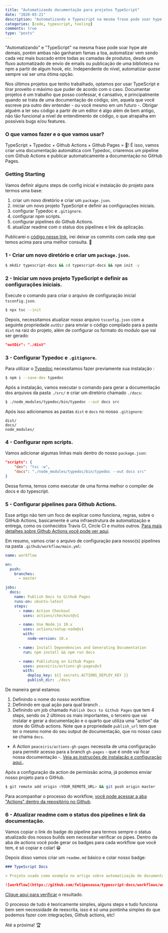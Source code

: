 ```yaml
---
title: "Automatizando documentação para projetos TypeScript"
date: "2020-03-21"
description: "Automatizando e Typescript na mesma frase pode soar hype até demais, porém ambas não ganharam famas a toa, automatizar vem sendo cada vez mais buscado entre todas as camadas de produtos, desde um fluxo automatizado de envio de emails ou publicação de uma biblioteca no npm a partir de algum hook, etc. Independente do nível, automatizar quase sempre vai ser uma ótima opção."
categories: [code, typescript, tooling]
comments: true
type: "posts"
---
```


"Automatizando" e "TypeScript" na mesma frase pode soar hype até demais, porém ambas não ganharam famas a toa, automatizar vem sendo cada vez mais buscado entre todas as camadas de produtos, desde um fluxo automatizado de envio de emails ou publicação de uma biblioteca no npm a partir de algum hook, etc. Independente do nível, automatizar _quase_ sempre vai ser uma ótima opção.

Nos últimos projetos que tenho trabalhado, optamos por usar TypeScript e tirar proveito o máximo que puder de acordo com o caso. Documentar projetos é um trabalho que posso confessar, é cansativo, e principalmente quando se trata de uma documentação de código, sim, aquela que você escreve pra outro dev entender - ou você mesmo em um futuro -. Obrigar alguém a ler seu código a partir de um editor é algo além de bem antigo, não tão funcional a nível de entendimento de código, o que atrapalha em possíveis bugs e/ou features.

### O que vamos fazer e o que vamos usar?

TypeScript + Typedoc + Github Actions + Github Pages = 🚀! É isso, vamos criar uma documentação automática com Typedoc, criaremos um pipeline com Github Actions e publicar automaticamente a documentação no GitHub Pages.

### Getting Starting

Vamos definir alguns steps de config inicial e instalação do projeto para termos uma base:

1.  criar um novo diretório e criar um `package.json`.
2.  iniciar um novo projeto TypeScript e definir as configurações iniciais.
3.  configurar Typedoc e `.gitignore`.
4.  configurar npm scripts.
5.  configurar pipelines do Github Actions.
6.  atualizar readme com o status dos pipelines e link da aplicação.

Publicarei o [código nesse link](https://github.com/felipesousa/typescript-docs), irei deixar os commits com cada step que temos acima para uma melhor consulta. 🧐

### 1 - Criar um novo diretório e criar um `package.json`.

```bash
$ mkdir typescript-docs && cd typescript-docs && npm init -y
```

### 2 - Iniciar um novo projeto TypeScript e definir as configurações iniciais.

Execute o comando para criar o arquivo de configuração inicial `tsconfig.json`.

```bash
$ npx tsc --init
```

Depois, necessitamos atualizar nosso arquivo `tsconfig.json` com a seguinte propriedade `outDir` para enviar o código compilado para a pasta `dist` na raiz do projeto, além de configurar os formato do modulo que vai ser gerado:

```json
"outDir": "./dist"
```

### 3 - Configurar Typedoc e `.gitignore`.

Para utilizar o [Typedoc](https://typedoc.org/) necessitamos fazer previamente sua instalação :

```bash
$ npm i --save-dev typedoc
```

Após a instalação, vamos executar o comando para gerar a documentação dos arquivos da pasta `./src/` e criar um diretório chamado `./docs`:

```bash
$ ./node_modules/typedoc/bin/typedoc --out docs src
```

Após isso adicionamos as pastas `dist` e `docs` no nosso `.gitignore`:

```text
dist/
docs/
node_modules/
```

### 4 - Configurar npm scripts.

Vamos adicionar algumas linhas mais dentro do nosso `package.json`:

```json
"scripts": {
	"dev": "tsc -w",
	"docs": "./node_modules/typedoc/bin/typedoc --out docs src"
}
```

Dessa forma, temos como executar de uma forma melhor o compiler de docs e do typescript.

### 5 - Configurar pipelines para Github Actions.

Esse artigo não tem um foco de explicar como funciona, regras, sobre o GitHub Actions, basicamente é uma infraestrutura de automatização e entrega, como os conhecidos Travis CI, Circle CI e muitos outros. [Para mais detalhes sobre Github Actions você pode ver aqui](https://github.com/features/actions).

Em resumo, vamos criar o arquivo de configuração para nosso(s) pipelines na pasta `.github/workflow/main.yml`:

```yaml
name: workflow

on:
  push:
    branches:
      - master

jobs:
  docs:
    name: Publish Docs to Github Pages
    runs-on: ubuntu-latest
    steps:
      - name: Action Checkout
        uses: actions/checkout@v1

      - name: Use Node.js 10.x
        uses: actions/setup-node@v1
        with:
          node-version: 10.x

      - name: Install Dependencies and Generating Documentation
        run: npm install && npm run docs

      - name: Publishing on Github Pages
        uses: peaceiris/actions-gh-pages@v3
        with:
          deploy_key: ${{ secrets.ACTIONS_DEPLOY_KEY }}
          publish_dir: ./docs
```

De maneira geral estamos:

1.  Definindo o nome do nosso workflow.
2.  Definindo em qual ação <push> para qual branch <master>.
3.  Definindo um job chamado `Publish Docs to Github Pages` que tem 4 steps, sendo os 2 últimos os mais importantes, o terceiro que vai instalar e gerar a documentação e o quarto que utiliza uma "action" da store do Github actions. Note que a propriedade `publish_url` tem que ter o mesmo nome do seu output de documentação, que no nosso caso se chama `docs`.

- A Action `peaceiris/actions-gh-pages` necessita de uma configuração para permitir acesso para a branch `gh-pages` - que é onde vai ficar nossa documentação -. [Veja as instruções de instalação e configuração aqui.](https://github.com/peaceiris/actions-gh-pages#options).

Após a configuração da action de permissão acima, já podemos enviar nosso projeto para o GitHub.

```bash
$ git remote add origin <YOUR_REMOTE_URL> && git push origin master
```

Para acompanhar o processo do workflow, [você pode acessar a aba "Actions" dentro da repositório no Github](https://github.com/felipesousa/typescript-docs/actions).

### 6 - Atualizar readme com o status dos pipelines e link da documentação.

Vamos copiar o link do badge do pipeline para termos sempre o status atualizado dos nossos builds sem necessitar verificar os pipes. Dentro da aba de actions você pode gerar os badges para cada workflow que você tem, é só copiar e colar! 😁

Depois disso vamos criar um `readme.md` básico e colar nosso badge:

```markdown
### TypeScript Docs

> Projeto usado como exemplo no artigo sobre automatização de documentação para projetos typescript

![workflow](https://github.com/felipesousa/typescript-docs/workflows/workflow/badge.svg)
```

[Clique aqui para verificar](https://felipesousa.github.io/typescript-docs/modules/_index_.html) o resultado.

O processo de tudo é teoricamente simples, alguns steps e tudo funciona bem sem necessidade de reescrita, isso é só uma pontinha simples do que podemos fazer com integrações, Github actions, etc!

Até a próxima! 🏆
